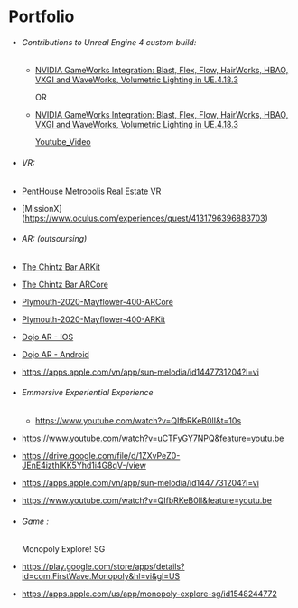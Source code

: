 # Portfolio 


- ###### Contributions to Unreal Engine 4 custom build:
  - [NVIDIA GameWorks Integration: Blast, Flex, Flow, HairWorks, HBAO, VXGI and WaveWorks, Volumetric Lighting in UE.4.18.3](https://github.com/windystrife/UnrealEngine/tree/4.18-NVIDIA.GameWorks)

    OR

  - [NVIDIA GameWorks Integration: Blast, Flex, Flow, HairWorks, HBAO, VXGI and WaveWorks, Volumetric Lighting in UE.4.18.3](https://github.com/windystrife/UnrealEngine_NVIDIAGameWorks)

    [Youtube_Video](https://www.youtube.com/watch?v=ABd3Jg8ssDY)



- ###### VR:
 - [PentHouse Metropolis Real Estate VR](https://github.com/windystrife/PentHouseMetropolisRealEstateVR)
 - [MissionX] (https://www.oculus.com/experiences/quest/4131796396883703) 

- ###### AR: (outsoursing)
 - [The Chintz Bar ARKit](https://apps.apple.com/app/id1326627245)
 - [The Chintz Bar ARCore](https://play.google.com/store/apps/details?id=com.Chintz.TheChintzBar)
 - [Plymouth-2020-Mayflower-400-ARCore](https://play.google.com/store/apps/details?id=com.lindowlabs.MayflowerPortalAR)
 - [Plymouth-2020-Mayflower-400-ARKit](https://apps.apple.com/us/app/plymouth-2020-mayflower-400-ar/id1345601816)
 - [Dojo AR - IOS](https://apps.apple.com/us/app/dojo-ar/id1437725755)
 - [Dojo AR - Android](https://play.google.com/store/apps/details?id=com.lindowlabs.japanAR)
 - https://apps.apple.com/vn/app/sun-melodia/id1447731204?l=vi





- ###### Emmersive Experiential Experience

  - https://www.youtube.com/watch?v=QIfbRKeB0lI&t=10s
 - https://www.youtube.com/watch?v=uCTFyGY7NPQ&feature=youtu.be
 - https://drive.google.com/file/d/1ZXvPeZ0-JEnE4izthlKK5Yhd1i4G8qV-/view
 - https://apps.apple.com/vn/app/sun-melodia/id1447731204?l=vi
 - https://www.youtube.com/watch?v=QIfbRKeB0lI&feature=youtu.be


- ###### Game : 
  Monopoly Explore! SG
- https://play.google.com/store/apps/details?id=com.FirstWave.Monopoly&hl=vi&gl=US
- https://apps.apple.com/us/app/monopoly-explore-sg/id1548244772

